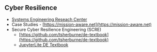 ## Cyber Resilience

*  [Systems Engineering Reseach Center](https://sercuarc.org/researcher/?id=599&Tim-Sherburne) 
*  Case Studies - [https://mission-aware.net](https://mission-aware.net)
*  Secure Cyber Resilience Engineering (SCRE)
   *  [https://github.com/tsherburne/de-textbook](https://github.com/tsherburne/de-textbook)
   *  [JupyterLite DE Textbook](https://tsherburne.github.io/de-textbook/lab/index.html)
